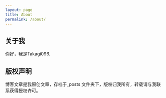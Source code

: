 ```yaml
---
layout: page
title: About
permalink: /about/
---
```


## 关于我
你好，我是Takagi096.



## 版权声明

博客文章是我原创文章，存档于_posts 文件夹下，版权归我所有，转载请与我联系获得授权许可。
